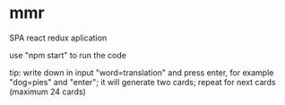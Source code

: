 # mmr
SPA react redux aplication

use "npm start" to run the code

tip: write down in input "word=translation" and press enter, for example "dog=pies" and "enter"; it will generate two cards; repeat for next cards (maximum 24 cards)
